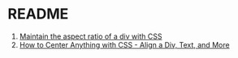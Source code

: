 # README

1. [Maintain the aspect ratio of a div with CSS](https://stackoverflow.com/questions/1495407/maintain-the-aspect-ratio-of-a-div-with-css)
1. [How to Center Anything with CSS - Align a Div, Text, and More](https://www.freecodecamp.org/news/how-to-center-anything-with-css-align-a-div-text-and-more/)
